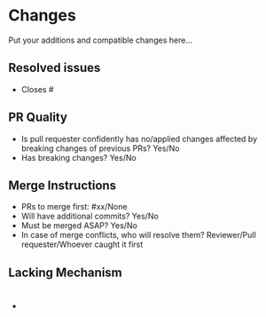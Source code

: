 # Changes
Put your additions and compatible changes here...

## Resolved issues
- Closes #

## PR Quality
<!--
Be sure that changes in the PR are compatible with the master branch to prevent test failures.
-->
- Is pull requester confidently has no/applied changes affected by breaking changes of previous PRs? Yes/No
- Has breaking changes? Yes/No
<!--
Put breaking change details below this comment if there are breaking changes.
Breaking changes could be relocating certain set of files, changing the types that already
exist in the master branch, new format of response or query, etc...
-->

## Merge Instructions
<!--
Fixes, breaking change, or initial code of a feature should be merge as soon as possible. This is
because it can affect the code or experience greatly in the future. Enhancements can be deferred.
-->
- PRs to merge first: #xx/None  <!-- Put PR number if there are or none. -->
- Will have additional commits? Yes/No
- Must be merged ASAP? Yes/No
- In case of merge conflicts, who will resolve them? Reviewer/Pull requester/Whoever caught it first

## Lacking Mechanism
<!--
Note: Pull requester should create issues for lacking mechanisms then just link the issue number.
-->
- #
